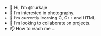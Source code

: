 - 👋 Hi, I’m @nurkaje
- 👀 I’m interested in photography.
- 🌱 I’m currently learning C, C++ and HTML.
- 💞️ I’m looking to collaborate on projects.
- 📫 How to reach me ...
